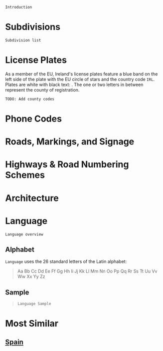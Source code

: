 `Introduction`

# Subdivisions

`Subdivision list`

<CountryMap code="IRL" scale="6500" />

# License Plates

As a member of the EU, Ireland's license plates feature a blue band on the left side of the plate with the EU circle of stars and the country code `IRL`. Plates are white with black text: <LicensePlate style="eu" code="IRL" format="123-AB-45678"/>. The one or two letters in between represent the county of registration.

`TODO: Add county codes`

# Phone Codes

# Roads, Markings, and Signage

# Highways & Road Numbering Schemes

# Architecture

# Language

`Language overview`

## Alphabet

`Language` uses the 26 standard letters of the Latin alphabet:

> Aa Bb Cc Dd Ee Ff Gg Hh Ii Jj Kk Ll Mm Nn Oo Pp Qq Rr Ss Tt Uu Vv Ww Xx Yy Zz

## Sample

> `Language Sample`

# Most Similar

## [Spain](/countries/ESP)
